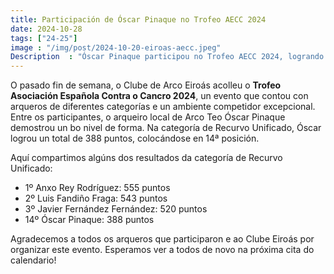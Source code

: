 ```yaml
---
title: Participación de Óscar Pinaque no Trofeo AECC 2024
date: 2024-10-28
tags: ["24-25"]
image : "/img/post/2024-10-20-eiroas-aecc.jpeg"
Description  : "Óscar Pinaque participou no Trofeo AECC 2024, logrando 388 puntos no Recurvo Unificado. Boa actuación! "
---
```

O pasado fin de semana, o Clube de Arco Eiroás acolleu o **Trofeo Asociación Española Contra o Cancro 2024**, un evento que contou con arqueros de diferentes categorías e un ambiente competidor excepcional. Entre os participantes, o arqueiro local de Arco Teo Óscar Pinaque demostrou un bo nivel de forma.   Na categoría de Recurvo Unificado, Óscar logrou un total de 388 puntos, colocándose en 14ª posición.

Aquí compartimos algúns dos resultados da categoría de Recurvo Unificado:

- 1º Anxo Rey Rodríguez: 555 puntos
- 2º Luis Fandiño Fraga: 543 puntos
- 3º Javier Fernández Fernández: 520 puntos
- 14º Óscar Pinaque: 388 puntos

Agradecemos a todos os arqueros que participaron e ao Clube Eiroás por organizar este  evento. Esperamos ver a todos de novo na próxima cita do calendario!

